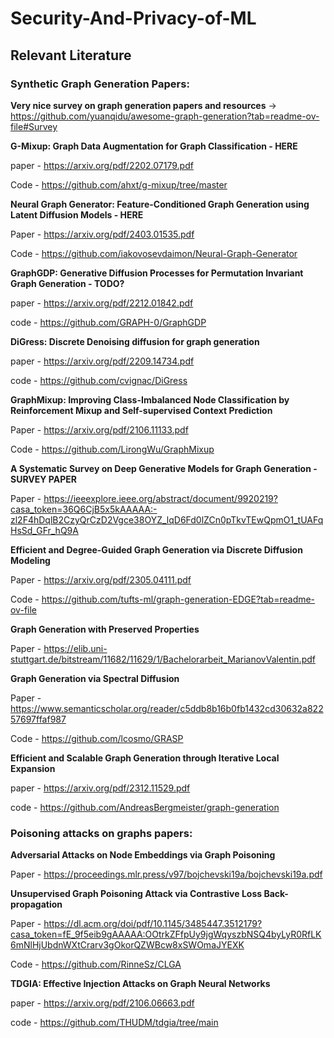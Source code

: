 # Security-And-Privacy-of-ML

## Relevant Literature 

### Synthetic Graph Generation Papers:

**Very nice survey on graph generation papers and resources** -> https://github.com/yuanqidu/awesome-graph-generation?tab=readme-ov-file#Survey 

**G-Mixup: Graph Data Augmentation for Graph Classification - HERE**

paper - https://arxiv.org/pdf/2202.07179.pdf

Code - https://github.com/ahxt/g-mixup/tree/master

**Neural Graph Generator: Feature-Conditioned Graph Generation using Latent Diffusion Models - HERE**

Paper - https://arxiv.org/pdf/2403.01535.pdf

Code - https://github.com/iakovosevdaimon/Neural-Graph-Generator

**GraphGDP: Generative Diffusion Processes for Permutation Invariant Graph Generation - TODO?**

paper - https://arxiv.org/pdf/2212.01842.pdf 

code - https://github.com/GRAPH-0/GraphGDP 

**DiGress: Discrete Denoising diffusion for graph generation**

paper - https://arxiv.org/pdf/2209.14734.pdf

code - https://github.com/cvignac/DiGress 

**GraphMixup: Improving Class-Imbalanced Node Classification by Reinforcement Mixup and Self-supervised Context Prediction**

Paper - https://arxiv.org/pdf/2106.11133.pdf 

Code - https://github.com/LirongWu/GraphMixup

**A Systematic Survey on Deep Generative Models for Graph Generation - SURVEY PAPER**

Paper - https://ieeexplore.ieee.org/abstract/document/9920219?casa_token=36Q6CjB5x5kAAAAA:-zl2F4hDqlB2CzyQrCzD2Vgce38OYZ_lqD6Fd0lZCn0pTkvTEwQpmO1_tUAFqHsSd_GFr_hQ9A

**Efficient and Degree-Guided Graph Generation via Discrete Diffusion Modeling**

Paper - https://arxiv.org/pdf/2305.04111.pdf

Code - https://github.com/tufts-ml/graph-generation-EDGE?tab=readme-ov-file

**Graph Generation with Preserved Properties**

Paper - https://elib.uni-stuttgart.de/bitstream/11682/11629/1/Bachelorarbeit_MarianovValentin.pdf

**Graph Generation via Spectral Diffusion**

Paper - https://www.semanticscholar.org/reader/c5ddb8b16b0fb1432cd30632a82257697ffaf987 

Code - https://github.com/lcosmo/GRASP 

**Efficient and Scalable Graph Generation through Iterative Local Expansion**

paper - https://arxiv.org/pdf/2312.11529.pdf 

code - https://github.com/AndreasBergmeister/graph-generation 

### Poisoning attacks on graphs papers:

**Adversarial Attacks on Node Embeddings via Graph Poisoning**

Paper - https://proceedings.mlr.press/v97/bojchevski19a/bojchevski19a.pdf

**Unsupervised Graph Poisoning Attack via Contrastive Loss Back-propagation**

Paper - https://dl.acm.org/doi/pdf/10.1145/3485447.3512179?casa_token=fE_9f5eib9gAAAAA:OOtrkZFfpUy9jgWqyszbNSQ4byLyR0RfLK6mNlHjUbdnWXtCrarv3gOkorQZWBcw8xSWOmaJYEXK

Code - https://github.com/RinneSz/CLGA

**TDGIA: Effective Injection Attacks on Graph Neural Networks**

paper - https://arxiv.org/pdf/2106.06663.pdf 

code - https://github.com/THUDM/tdgia/tree/main 

